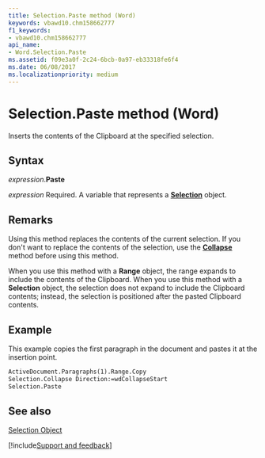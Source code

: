 ```yaml
---
title: Selection.Paste method (Word)
keywords: vbawd10.chm158662777
f1_keywords:
- vbawd10.chm158662777
api_name:
- Word.Selection.Paste
ms.assetid: f09e3a0f-2c24-6bcb-0a97-eb33318fe6f4
ms.date: 06/08/2017
ms.localizationpriority: medium
---
```



# Selection.Paste method (Word)

Inserts the contents of the Clipboard at the specified selection.


## Syntax

_expression_.**Paste**

_expression_ Required. A variable that represents a **[Selection](Word.Selection.md)** object.


## Remarks

Using this method replaces the contents of the current selection. If you don't want to replace the contents of the selection, use the **[Collapse](Word.Selection.Collapse.md)** method before using this method.

When you use this method with a **Range** object, the range expands to include the contents of the Clipboard. When you use this method with a **Selection** object, the selection does not expand to include the Clipboard contents; instead, the selection is positioned after the pasted Clipboard contents.


## Example

This example copies the first paragraph in the document and pastes it at the insertion point.


```vb
ActiveDocument.Paragraphs(1).Range.Copy 
Selection.Collapse Direction:=wdCollapseStart 
Selection.Paste
```


## See also


[Selection Object](Word.Selection.md)

[!include[Support and feedback](~/includes/feedback-boilerplate.md)]
